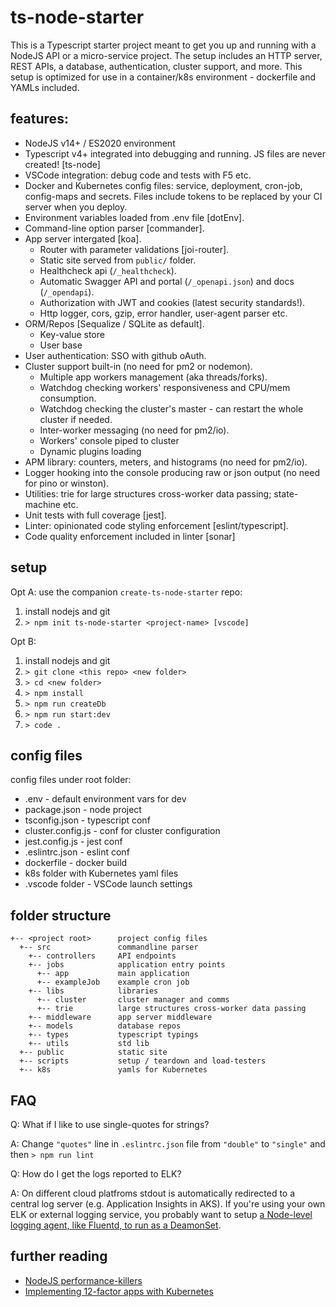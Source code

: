 # ts-node-starter
This is a Typescript starter project meant to get you up and running with a NodeJS API or a micro-service project. The setup includes an HTTP server, REST APIs, a database, authentication, cluster support, and more. This setup is optimized for use in a container/k8s environment - dockerfile and YAMLs included. 

## features:
- NodeJS v14+ / ES2020 environment 
- Typescript v4+ integrated into debugging and running. JS files are never created! [ts-node]
- VSCode integration: debug code and tests with F5 etc.
- Docker and Kubernetes config files: service, deployment, cron-job, config-maps and secrets. Files include tokens to be replaced by your CI server when you deploy.
- Environment variables loaded from .env file [dotEnv].
- Command-line option parser [commander].
- App server intergated [koa].
  - Router with parameter validations [joi-router].
  - Static site served from ```public/``` folder.
  - Healthcheck api (```/_healthcheck```).
  - Automatic Swagger API and portal (```/_openapi.json```) and docs (```/_opendapi```).
  - Authorization with JWT and cookies (latest security standards!).
  - Http logger, cors, gzip, error handler, user-agent parser etc.
- ORM/Repos [Sequalize / SQLite as default].
  - Key-value store
  - User base
- User authentication: SSO with github oAuth.
- Cluster support built-in (no need for pm2 or nodemon).
  - Multiple app workers management (aka threads/forks).
  - Watchdog checking workers' responsiveness and CPU/mem consumption.
  - Watchdog checking the cluster's master - can restart the whole cluster if needed.
  - Inter-worker messaging (no need for pm2/io).
  - Workers' console piped to cluster
  - Dynamic plugins loading
- APM library: counters, meters, and histograms (no need for pm2/io).
- Logger hooking into the console producing raw or json output (no need for pino or winston).
- Utilities: trie for large structures cross-worker data passing; state-machine etc.
- Unit tests with full coverage [jest].
- Linter: opinionated code styling enforcement [eslint/typescript].
- Code quality enforcement included in linter [sonar]

## setup
Opt A: use the companion ```create-ts-node-starter``` repo:
1. install nodejs and git
1. ```> npm init ts-node-starter <project-name> [vscode]```

Opt B: 
1. install nodejs and git
1. ```> git clone <this repo> <new folder>```
1. ```> cd <new folder>```
1. ```> npm install```
1. ```> npm run createDb```
1. ```> npm run start:dev```
1. ```> code .```

## config files
config files under root folder:
- .env - default environment vars for dev
- package.json - node project
- tsconfig.json - typescript conf
- cluster.config.js - conf for cluster configuration
- jest.config.js - jest conf
- .eslintrc.json - eslint conf
- dockerfile - docker build
- k8s folder with Kubernetes yaml files
- .vscode folder - VSCode launch settings

## folder structure
```
+-- <project root>      project config files
  +-- src               commandline parser
    +-- controllers     API endpoints
    +-- jobs            application entry points
      +-- app           main application
      +-- exampleJob    example cron job
    +-- libs            libraries
      +-- cluster       cluster manager and comms
      +-- trie          large structures cross-worker data passing
    +-- middleware      app server middleware
    +-- models          database repos
    +-- types           typescript typings
    +-- utils           std lib
  +-- public            static site
  +-- scripts           setup / teardown and load-testers
  +-- k8s               yamls for Kubernetes
```

## FAQ
Q: What if I like to use single-quotes for strings?

A: Change ```"quotes"``` line in ```.eslintrc.json``` file from ```"double"``` to ```"single"``` and then ```> npm run lint```

Q: How do I get the logs reported to ELK?

A: On different cloud platfroms stdout is automatically redirected to a central log server (e.g. Application Insights in AKS). If you're using your own ELK or external logging service, you probably want to setup [a Node-level logging agent, like Fluentd, to run as a DeamonSet](https://medium.com/kubernetes-tutorials/cluster-level-logging-in-kubernetes-with-fluentd-e59aa2b6093a).

## further reading
- [NodeJS performance-killers](https://itnext.io/my-list-of-typical-performance-killers-of-nodejs-web-applications-60349b898234)
- [Implementing 12-factor apps with Kubernetes](https://medium.com/ibm-cloud/kubernetes-12-factor-apps-555a9a308caf)

